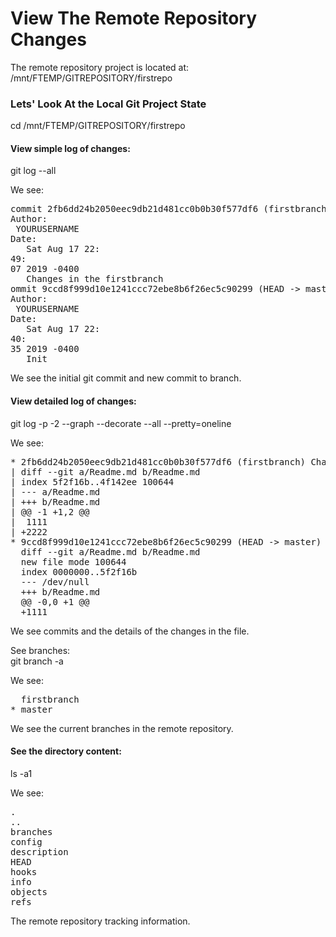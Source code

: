# View The Remote Repository Changes
The remote repository project is located at:<br/>
/mnt/FTEMP/GITREPOSITORY/firstrepo


### Lets' Look At the Local Git Project State
cd /mnt/FTEMP/GITREPOSITORY/firstrepo

#### View simple log of changes:<br/>
git log --all

We see:<br/>
<pre>
commit 2fb6dd24b2050eec9db21d481cc0b0b30f577df6 (firstbranch)
Author:<br/> YOURUSERNAME <demo@demo.net>
Date:<br/>   Sat Aug 17 22:<br/>49:<br/>07 2019 -0400
   Changes in the firstbranch
ommit 9ccd8f999d10e1241ccc72ebe8b6f26ec5c90299 (HEAD -> master)
Author:<br/> YOURUSERNAME <demo@demo.net>
Date:<br/>   Sat Aug 17 22:<br/>40:<br/>35 2019 -0400
   Init
</pre>


We see the initial git commit and new commit to branch.

#### View detailed log of changes:<br/>
git log -p -2 --graph --decorate --all --pretty=oneline


We see:<br/>
<pre>
* 2fb6dd24b2050eec9db21d481cc0b0b30f577df6 (firstbranch) Changes in the firstbranch
| diff --git a/Readme.md b/Readme.md
| index 5f2f16b..4f142ee 100644
| --- a/Readme.md
| +++ b/Readme.md
| @@ -1 +1,2 @@
|  1111
| +2222
* 9ccd8f999d10e1241ccc72ebe8b6f26ec5c90299 (HEAD -> master) Init
  diff --git a/Readme.md b/Readme.md
  new file mode 100644
  index 0000000..5f2f16b
  --- /dev/null
  +++ b/Readme.md
  @@ -0,0 +1 @@
  +1111
</pre>

We see commits and the details of the changes in the file.

See branches:<br/>
git branch -a

We see:<br/>
<pre>
  firstbranch
* master
</pre>

We see the current branches in the remote repository.


#### See the directory content:<br/>
ls -a1

We see:<br/>
<pre>
.
..
branches
config
description
HEAD
hooks
info
objects
refs
</pre>

The remote repository tracking information.
